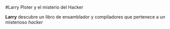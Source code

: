 #Larry Ploter y el misterio del Hacker

**Larry** descubre un libro de ensamblador y compiladores que pertenece a un misterioso *hacker*
